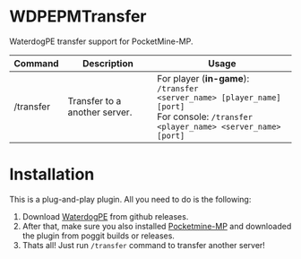# WDPEPMTransfer
WaterdogPE transfer support for PocketMine-MP.

| Command | Description | Usage |
|---------|-------------|-------|
| /transfer | Transfer to a another server. | For player (**in-game**): <code>/transfer <server_name> [player_name] [port]</code><br>For console: <code>/transfer <player_name> <server_name> [port]</code>

# Installation
This is a plug-and-play plugin. All you need to do is the following:
1. Download [WaterdogPE](https://github.com/WaterdogPE/WaterdogPE/) from github releases.
2. After that, make sure you also installed [Pocketmine-MP](https://github.com/pmmp/Pocketmine-MP) and downloaded the plugin from poggit builds or releases.
3. Thats all! Just run `/transfer` command to transfer another server!
